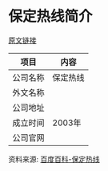# 保定热线简介

[原文链接](https://www.it-this-year.com/2020/04/23/194)

|项目|内容|
|-----|-----|
|公司名称|保定热线|
|外文名称||
|公司地址||
|成立时间|2003年|
|公司官网||

资料来源: 
[百度百科-保定热线](https://baike.baidu.com/item/%E4%BF%9D%E5%AE%9A%E7%83%AD%E7%BA%BF)